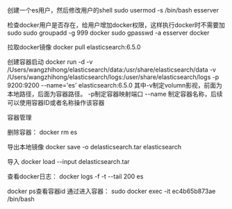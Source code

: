 创建一个es用户，然后修改用户的shell
sudo usermod -s /bin/bash esserver


检查docker用户是否存在，给用户增加docker权限，这样执行docker时不需要加sudo
sudo groupadd -g 999 docker 
sudo  gpasswd -a esserver docker

拉取docker镜像
docker pull elasticsearch:6.5.0

创建容器启动
docker run -d -v /Users/wangzhihong/elasticsearch/data:/usr/share/elasticsearch/data -v /Users/wangzhihong/elasticsearch/logs:/user/share/elasticsearch/logs -p 9200:9200 --name='es' elasticsearch:6.5.0
其中-v制定volumn影视，前面为本地路径，后面为容器路径。
-p制定容器映射端口
--name 制定容器名称，后续可以使用容器ID或者名称操作该容器



容器管理

删除容器：
docker rm es

导出本地镜像
docker save -o delasticsearch.tar elasticsearch

导入
docker load --input delasticsearch.tar 



查看docker日志：
docker logs -f -t --tail 200 es

docker ps查看容器id
通过进入容器：
sudo docker exec -it ec4b65b873ae  /bin/bash
